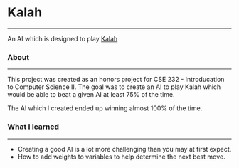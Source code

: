 # Kalah
---
An AI which is designed to play [Kalah](https://en.wikipedia.org/wiki/Kalah)

### About
---
This project was created as an honors project for CSE 232 - Introducation to Computer Science II. The goal was to create an AI to play Kalah which would be able to beat a given AI at least 75% of the time.

The AI which I created ended up winning almost 100% of the time. 

### What I learned
---
* Creating a good AI is a lot more challenging than you may at first expect.
* How to add weights to variables to help determine the next best move.
